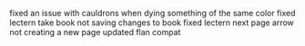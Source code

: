 fixed an issue with cauldrons when dying something of the same color
fixed lectern take book not saving changes to book
fixed lectern next page arrow not creating a new page
updated flan compat